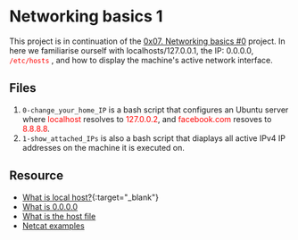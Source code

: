 # Networking basics 1
This project is in continuation of the <a href="https://github.com/KatlegoMachethe/alx-system_engineering-devops/tree/master/0x07-networking_basics" target="_blank">0x07. Networking basics #0</a> project. In here we familiarise ourself with localhosts/127.0.0.1, the IP: 0.0.0.0, <span style="color:red"> `/etc/hosts` </span>, and how to display the machine's active network interface.

## Files
1. `0-change_your_home_IP` is a bash script that configures an Ubuntu server where <span style="color:red">localhost</span> resolves to <span style="color:red">127.0.0.2</span>, and <span style="color:red">facebook.com</span> resoves to <span style="color:red">8.8.8.8</span>.
2. `1-show_attached_IPs` is also a bash script that diaplays all active IPv4 IP addresses on the machine it is executed on.

## Resource
- [What is local host?](https://en.wikipedia.org/wiki/Localhost){:target="\_blank"}
- <a href="https://en.wikipedia.org/wiki/0.0.0.0" target="_blank">What is 0.0.0.0</a>
- <a href="https://www.makeuseof.com/tag/modify-manage-hosts-file-linux/" target="_blank">What is the host file</a>
- <a href="https://www.thegeekstuff.com/2012/04/nc-command-examples/" target="_blank">Netcat examples</a>
